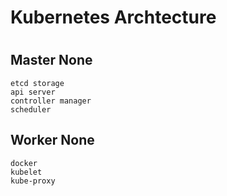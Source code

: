# Kubernetes Archtecture 
#
## Master None
    etcd storage
    api server
    controller manager
    scheduler

## Worker None
    docker
    kubelet
    kube-proxy


